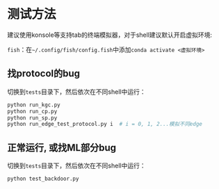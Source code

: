 # 测试方法
建议使用konsole等支持tab的终端模拟器，对于shell建议默认开启虚拟环境:

`fish`：在`~/.config/fish/config.fish`中添加`conda activate <虚拟环境>`


## 找protocol的bug
切换到`tests`目录下，然后依次在不同shell中运行：
```bash
python run_kgc.py
python run_cp.py
python run_sp.py
python run_edge_test_protocol.py i  # i = 0, 1, 2...模拟不同edge
```

## 正常运行, 或找ML部分bug
切换到`tests`目录下，然后依次在不同shell中运行：
```bash
python test_backdoor.py
```
